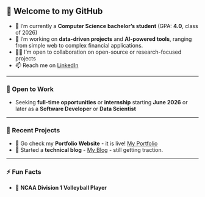 ## 👋 Welcome to my GitHub

- 🌱 I’m currently a **Computer Science bachelor’s student** (GPA: **4.0**, class of 2026)  
- 🔭 I’m working on **data-driven projects** and **AI-powered tools**, ranging from simple web to complex financial applications.  
- 👨‍💻 I’m open to collaboration on open-source or research-focused projects  
- 📫 Reach me on [LinkedIn](https://www.linkedin.com/in/zahariev-georgi/)

---

### 💼 Open to Work

- Seeking **full-time opportunities** or **internship** starting **June 2026** or later as a **Software Developer** or **Data Scientist**

---

### 📝 Recent Projects

- 🚀 Go check my **Portfolio Website** - it is live! [My Portfolio](https://georgi.zahariev.com)
- 🧠 Started a **technical blog** - [My Blog](https://substack.com/@passiondev) - still getting traction.

---

### ⚡ Fun Facts

- 🏐 **NCAA Division 1 Volleyball Player**  
